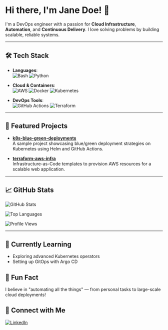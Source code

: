 # Hi there, I'm Jane Doe! 👋

I'm a DevOps engineer with a passion for **Cloud Infrastructure**, **Automation**, and **Continuous Delivery**. I love solving problems by building scalable, reliable systems.

---

## 🛠️ Tech Stack

- **Languages**:  
  ![Bash](https://img.shields.io/badge/-Bash-333?style=flat&logo=gnu-bash&logoColor=white)
  ![Python](https://img.shields.io/badge/-Python-333?style=flat&logo=python)

- **Cloud & Containers**:  
  ![AWS](https://img.shields.io/badge/-AWS-333?style=flat&logo=amazon-aws)
  ![Docker](https://img.shields.io/badge/-Docker-333?style=flat&logo=docker)
  ![Kubernetes](https://img.shields.io/badge/-Kubernetes-333?style=flat&logo=kubernetes)

- **DevOps Tools**:  
  ![GitHub Actions](https://img.shields.io/badge/-GitHub%20Actions-333?style=flat&logo=github-actions)
  ![Terraform](https://img.shields.io/badge/-Terraform-333?style=flat&logo=terraform)

---

## 🚀 Featured Projects

- [**k8s-blue-green-deployments**](https://github.com/your-username/k8s-blue-green-deployments)  
  A sample project showcasing blue/green deployment strategies on Kubernetes using Helm and GitHub Actions.

- [**terraform-aws-infra**](https://github.com/your-username/terraform-aws-infra)  
  Infrastructure-as-Code templates to provision AWS resources for a scalable web application.

---

## 📈 GitHub Stats

<p>
  <img src="https://github-readme-stats.vercel.app/api?username=Chida14&show_icons=true&theme=tokyonight" alt="GitHub Stats" />
</p>

<p>
  <img src="https://github-readme-stats.vercel.app/api/top-langs/?username=Chida14&layout=compact&theme=tokyonight" alt="Top Languages" />
</p>

![Profile Views](https://komarev.com/ghpvc/?username=YOUR_USERNAME&color=blueviolet)

---

## 🌱 Currently Learning
- Exploring advanced Kubernetes operators
- Setting up GitOps with Argo CD

## 🎉 Fun Fact
I believe in "automating all the things" — from personal tasks to large-scale cloud deployments!

## 💬 Connect with Me
[![LinkedIn](https://img.shields.io/badge/LinkedIn-blue?style=flat&logo=linkedin&labelColor=blue)](https://www.linkedin.com/in/chidanand-mandolkar/)

